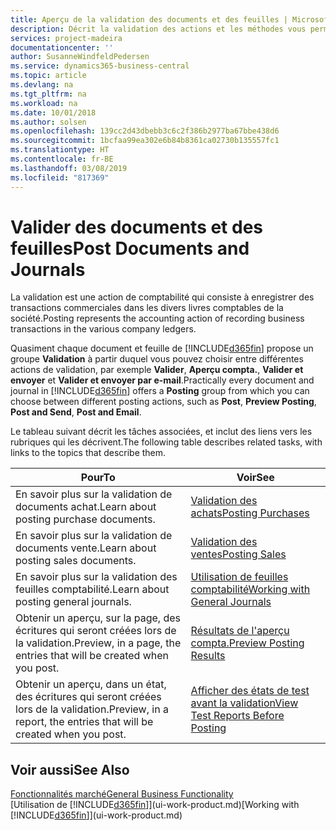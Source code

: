 ```yaml
---
title: Aperçu de la validation des documents et des feuilles | Microsoft Docs
description: Décrit la validation des actions et les méthodes vous permettant de valider des documents et des feuilles.
services: project-madeira
documentationcenter: ''
author: SusanneWindfeldPedersen
ms.service: dynamics365-business-central
ms.topic: article
ms.devlang: na
ms.tgt_pltfrm: na
ms.workload: na
ms.date: 10/01/2018
ms.author: solsen
ms.openlocfilehash: 139cc2d43dbebb3c6c2f386b2977ba67bbe438d6
ms.sourcegitcommit: 1bcfaa99ea302e6b84b8361ca02730b135557fc1
ms.translationtype: HT
ms.contentlocale: fr-BE
ms.lasthandoff: 03/08/2019
ms.locfileid: "817369"
---
```

# <a name="post-documents-and-journals"></a><span data-ttu-id="2b0d1-103">Valider des documents et des feuilles</span><span class="sxs-lookup"><span data-stu-id="2b0d1-103">Post Documents and Journals</span></span>
<span data-ttu-id="2b0d1-104">La validation est une action de comptabilité qui consiste à enregistrer des transactions commerciales dans les divers livres comptables de la société.</span><span class="sxs-lookup"><span data-stu-id="2b0d1-104">Posting represents the accounting action of recording business transactions in the various company ledgers.</span></span>

<span data-ttu-id="2b0d1-105">Quasiment chaque document et feuille de [!INCLUDE[d365fin](includes/d365fin_md.md)] propose un groupe **Validation** à partir duquel vous pouvez choisir entre différentes actions de validation, par exemple **Valider**, **Aperçu compta.**, **Valider et envoyer** et **Valider et envoyer par e-mail**.</span><span class="sxs-lookup"><span data-stu-id="2b0d1-105">Practically every document and journal in [!INCLUDE[d365fin](includes/d365fin_md.md)] offers a **Posting** group from which you can choose between different posting actions, such as **Post**, **Preview Posting**, **Post and Send**, **Post and Email**.</span></span>

<span data-ttu-id="2b0d1-106">Le tableau suivant décrit les tâches associées, et inclut des liens vers les rubriques qui les décrivent.</span><span class="sxs-lookup"><span data-stu-id="2b0d1-106">The following table describes related tasks, with links to the topics that describe them.</span></span>

| <span data-ttu-id="2b0d1-107">Pour</span><span class="sxs-lookup"><span data-stu-id="2b0d1-107">To</span></span> | <span data-ttu-id="2b0d1-108">Voir</span><span class="sxs-lookup"><span data-stu-id="2b0d1-108">See</span></span> |
| --- | --- |
| <span data-ttu-id="2b0d1-109">En savoir plus sur la validation de documents achat.</span><span class="sxs-lookup"><span data-stu-id="2b0d1-109">Learn about posting purchase documents.</span></span> |[<span data-ttu-id="2b0d1-110">Validation des achats</span><span class="sxs-lookup"><span data-stu-id="2b0d1-110">Posting Purchases</span></span>](ui-post-purchases.md) |
| <span data-ttu-id="2b0d1-111">En savoir plus sur la validation de documents vente.</span><span class="sxs-lookup"><span data-stu-id="2b0d1-111">Learn about posting sales documents.</span></span> |[<span data-ttu-id="2b0d1-112">Validation des ventes</span><span class="sxs-lookup"><span data-stu-id="2b0d1-112">Posting Sales</span></span>](ui-post-sales.md) |
| <span data-ttu-id="2b0d1-113">En savoir plus sur la validation des feuilles comptabilité.</span><span class="sxs-lookup"><span data-stu-id="2b0d1-113">Learn about posting general journals.</span></span> |[<span data-ttu-id="2b0d1-114">Utilisation de feuilles comptabilité</span><span class="sxs-lookup"><span data-stu-id="2b0d1-114">Working with General Journals</span></span>](ui-work-general-journals.md) |
| <span data-ttu-id="2b0d1-115">Obtenir un aperçu, sur la page, des écritures qui seront créées lors de la validation.</span><span class="sxs-lookup"><span data-stu-id="2b0d1-115">Preview, in a page, the entries that will be created when you post.</span></span> |[<span data-ttu-id="2b0d1-116">Résultats de l'aperçu compta.</span><span class="sxs-lookup"><span data-stu-id="2b0d1-116">Preview Posting Results</span></span>](ui-how-preview-post-results.md) |
| <span data-ttu-id="2b0d1-117">Obtenir un aperçu, dans un état, des écritures qui seront créées lors de la validation.</span><span class="sxs-lookup"><span data-stu-id="2b0d1-117">Preview, in a report, the entries that will be created when you post.</span></span> |[<span data-ttu-id="2b0d1-118">Afficher des états de test avant la validation</span><span class="sxs-lookup"><span data-stu-id="2b0d1-118">View Test Reports Before Posting</span></span>](ui-how-view-test-reports-posting.md) |

## <a name="see-also"></a><span data-ttu-id="2b0d1-119">Voir aussi</span><span class="sxs-lookup"><span data-stu-id="2b0d1-119">See Also</span></span>
[<span data-ttu-id="2b0d1-120">Fonctionnalités marché</span><span class="sxs-lookup"><span data-stu-id="2b0d1-120">General Business Functionality</span></span>](ui-across-business-areas.md)  
<span data-ttu-id="2b0d1-121">[Utilisation de [!INCLUDE[d365fin](includes/d365fin_md.md)]](ui-work-product.md)</span><span class="sxs-lookup"><span data-stu-id="2b0d1-121">[Working with [!INCLUDE[d365fin](includes/d365fin_md.md)]](ui-work-product.md)</span></span>

